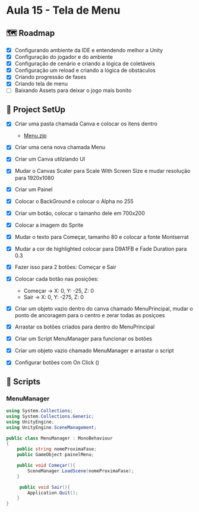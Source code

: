 # Aula 15 - Tela de Menu

## 🗺️ Roadmap
- [x] Configurando ambiente da IDE e entendendo melhor a Unity
- [x] Configuração do jogador e do ambiente
- [x] Configuração de cenário e criando a lógica de coletáveis
- [x] Configuração um reload e criando a lógica de obstáculos
- [x] Criando progressão de fases
- [x] Criando tela de menu
- [ ] Baixando Assets para deixar o jogo mais bonito

## 🔧 Project SetUp

- [x] Criar uma pasta chamada Canva e colocar os itens dentro
    -  [Menu.zip](https://github.com/user-attachments/files/17741018/Menu.zip)

- [x] Criar uma cena nova chamada Menu
- [x] Criar um Canva utilziando UI
- [x] Mudar o Canvas Scaler para Scale With Screen Size e mudar resolução para 1920x1080
- [x] Criar um Painel
- [x] Colocar o BackGround e colocar o Alpha no 255
- [x] Criar um botão, colocar o tamanho dele em 700x200
- [x] Colocar a imagem do Sprite
- [x] Mudar o texto para Começar, tamanho 80 e colocar a fonte Montserrat
- [x] Mudar a cor de highlighted colocar para D9A1FB e Fade Duration para 0.3
- [x] Fazer isso para 2 botões: Começar e Sair
- [x] Colocar cada botão nas posições:
    - Começar → X: 0, Y: -25, Z: 0
    - Sair → X: 0, Y: -275, Z: 0
- [x] Criar um objeto vazio dentro do canva chamado MenuPrincipal, mudar o ponto de ancoragem para o centro e zerar todas as posiçoes
- [x] Arrastar os botões criados para dentro do MenuPrincipal
- [x] Criar um Script MenuManager para funcionar os botões
- [x] Criar um objeto vazio chamado MenuManager e arrastar o script
- [x] Configurar botões com On Click ()

## 📝 Scripts
### MenuManager

``` C#
using System.Collections;
using System.Collections.Generic;
using UnityEngine;
using UnityEngine.SceneManagement;

public class MenuManager : MonoBehaviour
{
    public string nomeProximaFase;
    public GameObject painelMenu;

    public void Começar(){
        SceneManager.LoadScene(nomeProximaFase);
    }

     public void Sair(){
        Application.Quit();
    }
}
```
